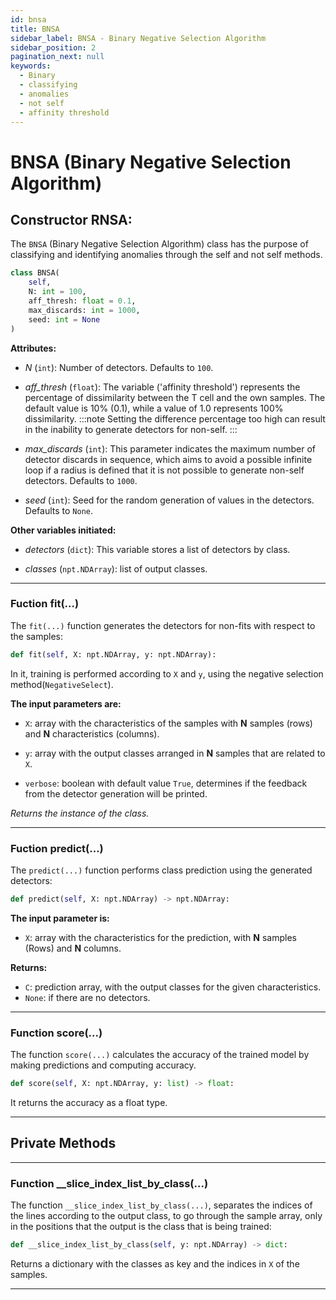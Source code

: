 ```yaml
---
id: bnsa
title: BNSA
sidebar_label: BNSA - Binary Negative Selection Algorithm
sidebar_position: 2
pagination_next: null
keywords:
  - Binary
  - classifying
  - anomalies
  - not self
  - affinity threshold
---
```


# BNSA (Binary Negative Selection Algorithm)

## Constructor RNSA:

The ``BNSA`` (Binary Negative Selection Algorithm) class has the purpose of classifying and identifying anomalies through the self and not self methods.

``` python
class BNSA(
    self, 
    N: int = 100, 
    aff_thresh: float = 0.1, 
    max_discards: int = 1000, 
    seed: int = None
)
```

**Attributes:**

* *N* (``int``): Number of detectors. Defaults to ``100``.
* *aff_thresh* (``float``): The variable ('affinity threshold') represents the percentage of dissimilarity between the T cell and the own samples. The default value is 10% (0.1), while a value of 1.0 represents 100% dissimilarity.
:::note
Setting the difference percentage too high can result in the inability to generate detectors for non-self.
:::

* *max_discards* (``int``): This parameter indicates the maximum number of detector discards in sequence, which aims to avoid a
possible infinite loop if a radius is defined that it is not possible to generate non-self detectors. Defaults to ``1000``.
* *seed* (``int``): Seed for the random generation of values in the detectors. Defaults to ``None``.


**Other variables initiated:**

* *detectors* (``dict``): This variable stores a list of detectors by class.

* *classes* (``npt.NDArray``): list of output classes.


---


### Fuction fit(...)

The ``fit(...)`` function generates the detectors for non-fits with respect to the samples:

```python
def fit(self, X: npt.NDArray, y: npt.NDArray):
```

In it, training is performed according to ``X`` and ``y``, using the negative selection method(``NegativeSelect``).

**The input parameters are:** 
* ``X``: array with the characteristics of the samples with **N** samples (rows) and **N** characteristics (columns). 

* ``y``: array with the output classes arranged in **N** samples that are related to ``X``.

* ``verbose``: boolean with default value ``True``, determines if the feedback from the detector generation will be printed.

*Returns the instance of the class.*

---

### Fuction predict(...)

The ``predict(...)`` function performs class prediction using the generated detectors:

```python
def predict(self, X: npt.NDArray) -> npt.NDArray:
```

**The input parameter is:** 
* ``X``: array with the characteristics for the prediction, with **N** samples (Rows) and **N** columns.

**Returns:** 
* ``C``: prediction array, with the output classes for the given characteristics.
* ``None``: if there are no detectors.

---

### Function score(...)

The function ``score(...)`` calculates the accuracy of the trained model by making predictions and computing accuracy.

```python
def score(self, X: npt.NDArray, y: list) -> float:
```

It returns the accuracy as a float type.

---

## Private Methods

---

### Function __slice_index_list_by_class(...)

The function ``__slice_index_list_by_class(...)``, separates the indices of the lines according to the output class, to go through the sample array, only in the positions that the output is the class that is being trained:

```python
def __slice_index_list_by_class(self, y: npt.NDArray) -> dict:
```

Returns a dictionary with the classes as key and the indices in ``X`` of the samples.

---